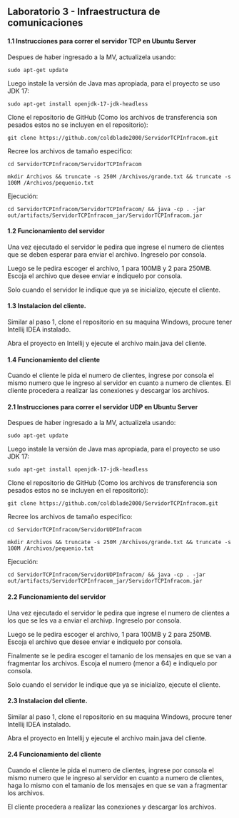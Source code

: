 ## Laboratorio 3 - Infraestructura de comunicaciones

#### 1.1 Instrucciones para correr el servidor TCP en Ubuntu Server

Despues de haber ingresado a la MV, actualizela usando:

    sudo apt-get update

Luego instale la versión de Java mas apropiada, para el proyecto se uso JDK 17:

    sudo apt-get install openjdk-17-jdk-headless

Clone el repositorio de GitHub (Como los archivos de transferencia son pesados estos no se incluyen en el repositorio):

    git clone https://github.com/coldblade2000/ServidorTCPInfracom.git

Recree los archivos de tamaño especifico:

    cd ServidorTCPInfracom/ServidorTCPInfracom

    mkdir Archivos && truncate -s 250M /Archivos/grande.txt && truncate -s 100M /Archivos/pequenio.txt

Ejecución:

    cd ServidorTCPInfracom/ServidorTCPInfracom/ && java -cp . -jar out/artifacts/ServidorTCPInfracom_jar/ServidorTCPInfracom.jar

#### 1.2 Funcionamiento del servidor

Una vez ejecutado el servidor le pedira que ingrese el numero de clientes que se deben esperar para enviar el archivo. Ingreselo por consola.

Luego se le pedira escoger el archivo, 1 para 100MB y 2 para 250MB. Escoja el archivo que desee enviar e indiquelo por consola.

Solo cuando el servidor le indique que ya se inicializo, ejecute el cliente.

#### 1.3 Instalacion del cliente.

Similar al paso 1, clone el repositorio en su maquina Windows, procure tener Intellij IDEA instalado.

Abra el proyecto en Intellij y ejecute el archivo main.java del cliente.

#### 1.4 Funcionamiento del cliente

Cuando el cliente le pida el numero de clientes, ingrese por consola el mismo numero que le ingreso al servidor en cuanto a numero de clientes. El cliente procedera a realizar las conexiones y descargar los archivos.

#### 2.1 Instrucciones para correr el servidor UDP en Ubuntu Server

Despues de haber ingresado a la MV, actualizela usando:

    sudo apt-get update

Luego instale la versión de Java mas apropiada, para el proyecto se uso JDK 17:

    sudo apt-get install openjdk-17-jdk-headless

Clone el repositorio de GitHub (Como los archivos de transferencia son pesados estos no se incluyen en el repositorio):

    git clone https://github.com/coldblade2000/ServidorTCPInfracom.git

Recree los archivos de tamaño especifico:

    cd ServidorTCPInfracom/ServidorUDPInfracom

    mkdir Archivos && truncate -s 250M /Archivos/grande.txt && truncate -s 100M /Archivos/pequenio.txt

Ejecución:

    cd ServidorTCPInfracom/ServidorUDPInfracom/ && java -cp . -jar out/artifacts/ServidorTCPInfracom_jar/ServidorTCPInfracom.jar

#### 2.2 Funcionamiento del servidor

Una vez ejecutado el servidor le pedira que ingrese el numero de clientes a los que se les va a enviar el archivp. Ingreselo por consola.

Luego se le pedira escoger el archivo, 1 para 100MB y 2 para 250MB. Escoja el archivo que desee enviar e indiquelo por consola.

Finalmente se le pedira escoger el tamanio de los mensajes en que se van a fragmentar los archivos. Escoja el numero (menor a 64) e indiquelo por consola.

Solo cuando el servidor le indique que ya se inicializo, ejecute el cliente.

#### 2.3 Instalacion del cliente.

Similar al paso 1, clone el repositorio en su maquina Windows, procure tener Intellij IDEA instalado.

Abra el proyecto en Intellij y ejecute el archivo main.java del cliente.

#### 2.4 Funcionamiento del cliente

Cuando el cliente le pida el numero de clientes, ingrese por consola el mismo numero que le ingreso al servidor en cuanto a numero de clientes, haga lo mismo con el tamanio de los mensajes en que se van a fragmentar los archivos. 

El cliente procedera a realizar las conexiones y descargar los archivos.

